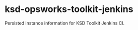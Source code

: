 ksd-opsworks-toolkit-jenkins
============================

Persisted instance information for KSD Toolkit Jenkins CI.
